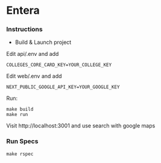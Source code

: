 # Entera

### Instructions

* Build & Launch project

Edit api/.env and add
```
COLLEGES_CORE_CARD_KEY=YOUR_COLLEGE_KEY
```

Edit web/.env and add
```
NEXT_PUBLIC_GOOGLE_API_KEY=YOUR_GOOGLE_KEY
```

Run:
```
make build
make run
```

Visit http://localhost:3001 and use search with google maps


### Run Specs
```
make rspec
```
